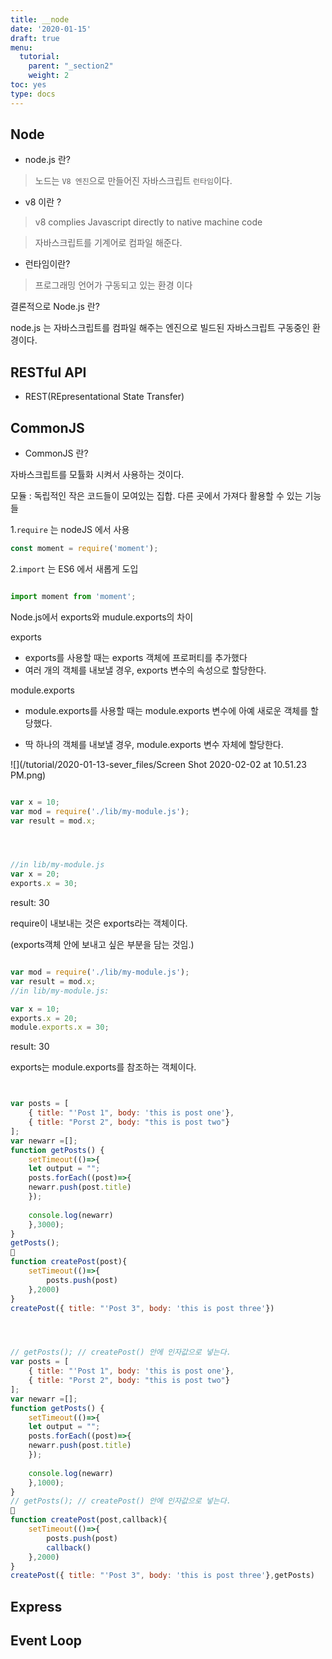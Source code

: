 ```yaml
---
title: __node
date: '2020-01-15'
draft: true
menu:
  tutorial:
    parent: "_section2"
    weight: 2
toc: yes
type: docs
---
```





## Node

* node.js 란?

> 노드는 `V8 엔진`으로 만들어진  자바스크립트 `런타임`이다. 


* v8 이란 ?

> v8 complies Javascript directly to native machine code

> 자바스크립트를 기계어로 컴파일 해준다. 

* 런타임이란?

> 프로그래밍 언어가 구동되고 있는 환경 이다 


결론적으로 Node.js 란?

node.js 는 자바스크립트를 컴파일 해주는 엔진으로 빌드된 자바스크립트 구동중인 환경이다. 



## RESTful API


* REST(REpresentational State Transfer)



## CommonJS

* CommonJS 란?


자바스크립트를 모튤화 시켜서 사용하는 것이다.


모듈 : 독립적인 작은 코드들이 모여있는 집합. 다른 곳에서 가져다 활용할 수 있는 기능들



1.`require` 는 nodeJS 에서 사용


```js
const moment = require('moment');

```

2.`import`  는 ES6 에서 새롭게 도입 

```js

import moment from 'moment';

```


Node.js에서 exports와 mudule.exports의 차이



exports


* exports를 사용할 때는 exports 객체에 프로퍼티를 추가했다
* 여러 개의 객체를 내보낼 경우, exports 변수의 속성으로 할당한다.

module.exports

* module.exports를 사용할 때는 module.exports 변수에 아예 새로운 객체를 할당했다.

* 딱 하나의 객체를 내보낼 경우, module.exports 변수 자체에 할당한다.



![](/tutorial/2020-01-13-sever_files/Screen Shot 2020-02-02 at 10.51.23 PM.png)

```js

var x = 10;
var mod = require('./lib/my-module.js');
var result = mod.x;

```

```js



//in lib/my-module.js
var x = 20;
exports.x = 30;


```

result: 30


require이 내보내는 것은 exports라는 객체이다.

(exports객체 안에 보내고 싶은 부분을 담는 것임.)


```js

var mod = require('./lib/my-module.js');
var result = mod.x;
//in lib/my-module.js:

var x = 10;
exports.x = 20;
module.exports.x = 30;


```

result: 30

exports는 module.exports를 참조하는 객체이다.



```js


var posts = [
    { title: "'Post 1", body: 'this is post one'},
    { title: "Porst 2", body: "this is post two"}
];
var newarr =[];
function getPosts() {
    setTimeout(()=>{
    let output = "";
    posts.forEach((post)=>{
    newarr.push(post.title)
    });
    
    console.log(newarr)
    },3000);
}
getPosts();

function createPost(post){
    setTimeout(()=>{
        posts.push(post)
    },2000)
}
createPost({ title: "'Post 3", body: 'this is post three'})



```


```js


// getPosts(); // createPost() 안에 인자값으로 넣는다. 
var posts = [
    { title: "'Post 1", body: 'this is post one'},
    { title: "Porst 2", body: "this is post two"}
];
var newarr =[];
function getPosts() {
    setTimeout(()=>{
    let output = "";
    posts.forEach((post)=>{
    newarr.push(post.title)
    });
    
    console.log(newarr)
    },1000);
}
// getPosts(); // createPost() 안에 인자값으로 넣는다. 

function createPost(post,callback){
    setTimeout(()=>{
        posts.push(post)
        callback()
    },2000)
}
createPost({ title: "'Post 3", body: 'this is post three'},getPosts)

```








## Express




## Event Loop




